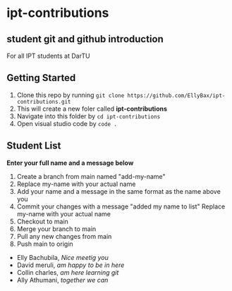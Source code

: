 # ipt-contributions

## student git and github introduction

For all IPT students at DarTU

## Getting Started

1. Clone this repo by running ```git clone https://github.com/EllyBax/ipt-contributions.git```
2. This will create a new foler called **ipt-contributions**
3. Navigate into this folder by ```cd ipt-contributions```
4. Open visual studio code by ```code .```

## Student List

**Enter your full name and a message below**

1. Create a branch from main named "add-my-name"
2. Replace my-name with your actual name
3. Add your name and a message in the same format as the name above you
4. Commit your changes with a message "added my name to list" Replace my-name with your actual name
5. Checkout to main
6. Merge your branch to main
7. Pull any new changes from main
8. Push main to origin

- Elly Bachubila, _Nice meetig you_
- David meruli, _am happy to be in here_
- Collin charles, _am here learning git_
- Ally Athumani, _together we can_
